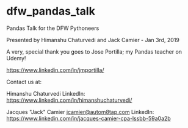 # dfw_pandas_talk
Pandas Talk for the DFW Pythoneers

Presented by Himanshu Chaturvedi and Jack Camier - Jan 3rd, 2019

A very, special thank you goes to Jose Portilla; my Pandas teacher on Udemy!

https://www.linkedin.com/in/jmportilla/


Contact us at:

Himanshu Chaturvedi
LinkedIn: https://www.linkedin.com/in/himanshuchaturvedi/

Jacques "Jack" Camier
jcamier@autom8tap.com
LinkedIn: https://www.linkedin.com/in/jacques-camier-cpa-lssbb-59a0a2b
